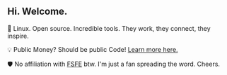 ## Hi. Welcome.

🐧 Linux. Open source. Incredible tools. They work, they connect, they inspire. 

💡 Public Money? Should be public Code! [Learn more here.](https://fsfe.org/activities/publiccode/publiccode.de.html)

🛡️ No affiliation with [FSFE](https://fsfe.org/index.de.html) btw. I'm just a fan spreading the word. Cheers.
